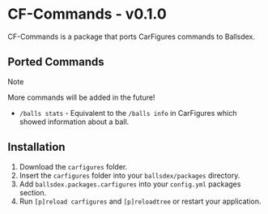 # CF-Commands - v0.1.0

CF-Commands is a package that ports CarFigures commands to Ballsdex.

## Ported Commands

> [!NOTE]
> More commands will be added in the future!

- `/balls stats` - Equivalent to the `/balls info` in CarFigures which showed information about a ball.

## Installation

1. Download the `carfigures` folder.
2. Insert the `carfigures` folder into your `ballsdex/packages` directory.
3. Add `ballsdex.packages.carfigures` into your `config.yml` packages section.
4. Run `[p]reload carfigures` and `[p]reloadtree` or restart your application.
